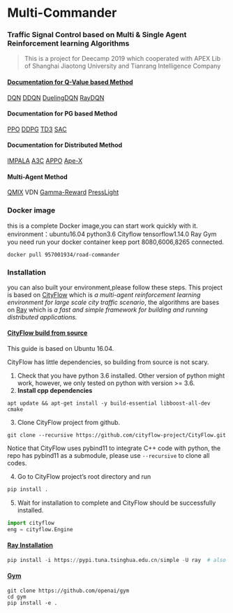 # Multi-Commander
### Traffic Signal Control based on Multi & Single Agent Reinforcement learning Algorithms
> This is a project for Deecamp 2019 which cooperated with  APEX Lib of Shanghai Jiaotong University and Tianrang Intelligence Company

#### [Documentation for Q-Value based Method](./Single_Agent/DQN_DDQN_DuelingDQN/README.md)

[DQN](./Single_Agent/DQN_DDQN_DuelingDQN/dqn_agent.py)
[DDQN](./Single_Agent/DQN_DDQN_DuelingDQN/dqn_agent.py)
[DuelingDQN](./Single_Agent/DQN_DDQN_DuelingDQN/duelingDQN.py)
[RayDQN](./Single_Agent/RayDQN_Perfect/README.md)

#### Documentation for PG based Method

[PPO](./PG_codes/ray_dqn_agent_ppo.py)
[DDPG](./PG_codes/ray_dqn_agent_ddpg.py)
[TD3](./PG_codes/ray_dqn_agent_td3.py)
[SAC](./PG_codes/ray_dqn_agent_sac.py)



#### Documentation for Distributed Method

[IMPALA](./Single_Agent/ScalableArchitecture/README.md)
[A3C](./Single_Agent/ScalableArchitecture/README.md)
[APPO](./Single_Agent/ScalableArchitecture/README.md)
[Ape-X](./Single_Agent/ScalableArchitecture/README.md)



#### Multi-Agent Method

[QMIX](./Multi_Agent/QMIX&Rule-based/README.md)
VDN
[Gamma-Reward](./Multi_Agent/Gamma_reward/README.md)
[PressLight](./Multi_Agent/presslight/readme.md)

### Docker image  
this is a complete Docker image,you can start work quickly with it.  
environment：ubuntu16.04  python3.6  Cityflow  tensorflow1.14.0  Ray  Gym     
you need run your docker container keep port 8080,6006,8265 connected. 
```
docker pull 957001934/road-commander
``` 

### Installation
you can also built your environment,please follow these steps.
This project is based on [CityFlow](https://cityflow.readthedocs.io/en/latest/) which is *a multi-agent reinforcement learning environment for large scale city traffic scenario*, the algorithms are bases on [Ray](https://ray.readthedocs.io/en/latest/) which is *a fast and simple framework for building and running distributed applications.*

#### [CityFlow build from source](https://cityflow.readthedocs.io/en/latest/install.html)

This guide is based on Ubuntu 16.04.

CityFlow has little dependencies, so building from source is not scary.

1. Check that you have python 3.6 installed. Other version of python might work, however, we only tested on python with version >= 3.6.
2. **Install cpp dependencies**

```
apt update && apt-get install -y build-essential libboost-all-dev cmake
```

3. Clone CityFlow project from github.

```
git clone --recursive https://github.com/cityflow-project/CityFlow.git
```

Notice that CityFlow uses pybind11 to integrate C++ code with python, the repo has pybind11 as a submodule, please use `--recursive` to clone all codes.

4. Go to CityFlow project’s root directory and run

```python
pip install .
```

5. Wait for installation to complete and CityFlow should be successfully installed.

```python
import cityflow
eng = cityflow.Engine
```

#### [Ray Installation](https://ray.readthedocs.io/en/latest/installation.html)

```python
pip install -i https://pypi.tuna.tsinghua.edu.cn/simple -U ray  # also recommended: ray[debug]
```

#### [Gym](https://gym.openai.com/docs/)
```
git clone https://github.com/openai/gym
cd gym
pip install -e .
```



